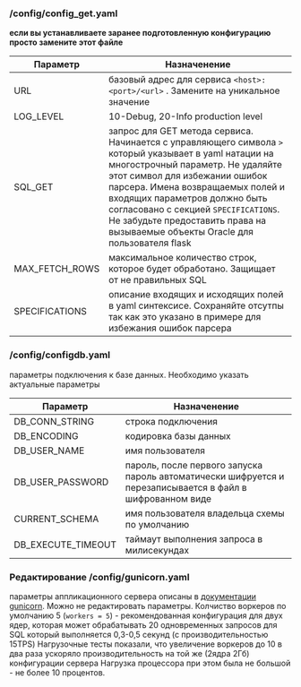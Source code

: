 ###  /config/config_get.yaml

**если вы устанавливаете заранее подготовленную конфигурацию просто замените этот файле**

Параметр|Назначенение
--------|------------
URL| базовый адрес для сервиса `<host>:<port>/<url>` . Замените на уникальное значение
LOG_LEVEL| 10-Debug, 20-Info production level
SQL_GET| запрос для GET метода сервиса. Начинается с управляющего символа `>` который указывает в yaml натации на многострочный параметр. Не удаляйте этот символ для избежании ошибок парсера. Имена возвращаемых полей и входящих параметров должно быть согласовано с секцией `SPECIFICATIONS`. Не забудьте предоставить права на вызываемые объекты Oracle для пользователя flask
MAX_FETCH_ROWS| максимальное количество строк, которое будет обработано. Защищает от не правильных SQL
SPECIFICATIONS| описание входящих и исходящих полей в yaml синтексисе. Сохраняйте отсутпы так как это указано в примере для избежания ошибок парсера

###  /config/configdb.yaml

параметры подключения к базе данных. Необходимо указать актуальные параметры

Параметр|Назначенение
--------|------------
DB_CONN_STRING|строка подключения
DB_ENCODING|кодировка базы данных
DB_USER_NAME| имя пользователя
DB_USER_PASSWORD| пароль, после первого запуска пароль автоматически шифруется и перезаписывается в файл в шифрованном виде
CURRENT_SCHEMA|имя пользователя владельца схемы по умолчанию 
DB_EXECUTE_TIMEOUT| таймаут выполнения запроса в милисекундах

### Редактирование /config/gunicorn.yaml

параметры аппликационного сервера описаны в [документации gunicorn](http://docs.gunicorn.org/en/latest/configure.html#framework-settings).
Можно не редактировать параметры. Колчиство воркеров по умолчанию 5 (`workers = 5`) - рекомендованная конфигурация для двух ядер, которая может обрабатывать 20 одновременных запросов для SQL который выполняется 0,3-0,5 секунд (с производительностью 15TPS)
Нагрузочные тесты показали, что увеличение воркеров до 10 в два раза ускоряло производительность на той же (2ядра 2Гб) конфигурации сервера
Нагрузка процессора при этом была не большой - не более 10 процентов. 
